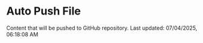 # Auto Push File

Content that will be pushed to GitHub repository.
Last updated: 07/04/2025, 06:18:08 AM
